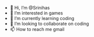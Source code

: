 - 👋 Hi, I’m @Srinihas
- 👀 I’m interested in games
- 🌱 I’m currently learning coding
- 💞️ I’m looking to collaborate on coding
- 📫 How to reach me gmail

<!---
Srinihas/Srinihas is a ✨ special ✨ repository because its `README.md` (this file) appears on your GitHub profile.
You can click the Preview link to take a look at your changes.
--->
